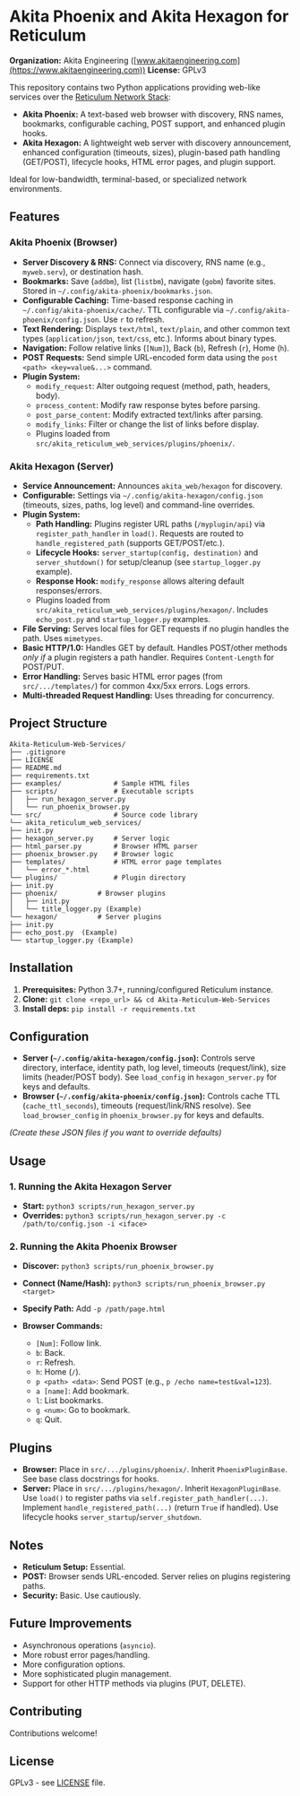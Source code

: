 # Akita Phoenix and Akita Hexagon for Reticulum

**Organization:** Akita Engineering ([www.akitaengineering.com](https://www.akitaengineering.com))
**License:** GPLv3

This repository contains two Python applications providing web-like services over the [Reticulum Network Stack](https://reticulum.network/):

* **Akita Phoenix:** A text-based web browser with discovery, RNS names, bookmarks, configurable caching, POST support, and enhanced plugin hooks.
* **Akita Hexagon:** A lightweight web server with discovery announcement, enhanced configuration (timeouts, sizes), plugin-based path handling (GET/POST), lifecycle hooks, HTML error pages, and plugin support.

Ideal for low-bandwidth, terminal-based, or specialized network environments.

## Features

### Akita Phoenix (Browser)

* **Server Discovery & RNS:** Connect via discovery, RNS name (e.g., `myweb.serv`), or destination hash.
* **Bookmarks:** Save (`addbm`), list (`listbm`), navigate (`gobm`) favorite sites. Stored in `~/.config/akita-phoenix/bookmarks.json`.
* **Configurable Caching:** Time-based response caching in `~/.config/akita-phoenix/cache/`. TTL configurable via `~/.config/akita-phoenix/config.json`. Use `r` to refresh.
* **Text Rendering:** Displays `text/html`, `text/plain`, and other common text types (`application/json`, `text/css`, etc.). Informs about binary types.
* **Navigation:** Follow relative links (`[Num]`), Back (`b`), Refresh (`r`), Home (`h`).
* **POST Requests:** Send simple URL-encoded form data using the `post <path> <key=value&...>` command.
* **Plugin System:**
    * `modify_request`: Alter outgoing request (method, path, headers, body).
    * `process_content`: Modify raw response bytes before parsing.
    * `post_parse_content`: Modify extracted text/links after parsing.
    * `modify_links`: Filter or change the list of links before display.
    * Plugins loaded from `src/akita_reticulum_web_services/plugins/phoenix/`.

### Akita Hexagon (Server)

* **Service Announcement:** Announces `akita_web/hexagon` for discovery.
* **Configurable:** Settings via `~/.config/akita-hexagon/config.json` (timeouts, sizes, paths, log level) and command-line overrides.
* **Plugin System:**
    * **Path Handling:** Plugins register URL paths (`/myplugin/api`) via `register_path_handler` in `load()`. Requests are routed to `handle_registered_path` (supports GET/POST/etc.).
    * **Lifecycle Hooks:** `server_startup(config, destination)` and `server_shutdown()` for setup/cleanup (see `startup_logger.py` example).
    * **Response Hook:** `modify_response` allows altering default responses/errors.
    * Plugins loaded from `src/akita_reticulum_web_services/plugins/hexagon/`. Includes `echo_post.py` and `startup_logger.py` examples.
* **File Serving:** Serves local files for GET requests if no plugin handles the path. Uses `mimetypes`.
* **Basic HTTP/1.0:** Handles GET by default. Handles POST/other methods *only if* a plugin registers a path handler. Requires `Content-Length` for POST/PUT.
* **Error Handling:** Serves basic HTML error pages (from `src/.../templates/`) for common 4xx/5xx errors. Logs errors.
* **Multi-threaded Request Handling:** Uses threading for concurrency.

## Project Structure
```
Akita-Reticulum-Web-Services/
├── .gitignore
├── LICENSE
├── README.md
├── requirements.txt
├── examples/             # Sample HTML files
├── scripts/              # Executable scripts
│   ├── run_hexagon_server.py
│   └── run_phoenix_browser.py
└── src/                  # Source code library
└── akita_reticulum_web_services/
├── init.py
├── hexagon_server.py     # Server logic
├── html_parser.py        # Browser HTML parser
├── phoenix_browser.py    # Browser logic
├── templates/            # HTML error page templates
│   └── error_*.html
└── plugins/              # Plugin directory
├── init.py
├── phoenix/          # Browser plugins
│   ├── init.py
│   └── title_logger.py (Example)
└── hexagon/          # Server plugins
├── init.py
├── echo_post.py  (Example)
└── startup_logger.py (Example)
```
## Installation

1.  **Prerequisites:** Python 3.7+, running/configured Reticulum instance.
2.  **Clone:** `git clone <repo_url> && cd Akita-Reticulum-Web-Services`
3.  **Install deps:** `pip install -r requirements.txt`

## Configuration

* **Server (`~/.config/akita-hexagon/config.json`):** Controls serve directory, interface, identity path, log level, timeouts (request/link), size limits (header/POST body). See `load_config` in `hexagon_server.py` for keys and defaults.
* **Browser (`~/.config/akita-phoenix/config.json`):** Controls cache TTL (`cache_ttl_seconds`), timeouts (request/link/RNS resolve). See `load_browser_config` in `phoenix_browser.py` for keys and defaults.

*(Create these JSON files if you want to override defaults)*

## Usage

### 1. Running the Akita Hexagon Server

* **Start:** `python3 scripts/run_hexagon_server.py`
* **Overrides:** `python3 scripts/run_hexagon_server.py -c /path/to/config.json -i <iface>`

### 2. Running the Akita Phoenix Browser

* **Discover:** `python3 scripts/run_phoenix_browser.py`
* **Connect (Name/Hash):** `python3 scripts/run_phoenix_browser.py <target>`
* **Specify Path:** Add `-p /path/page.html`

* **Browser Commands:**
    * `[Num]`: Follow link.
    * `b`: Back.
    * `r`: Refresh.
    * `h`: Home (`/`).
    * `p <path> <data>`: Send POST (e.g., `p /echo name=test&val=123`).
    * `a [name]`: Add bookmark.
    * `l`: List bookmarks.
    * `g <num>`: Go to bookmark.
    * `q`: Quit.

## Plugins

* **Browser:** Place in `src/.../plugins/phoenix/`. Inherit `PhoenixPluginBase`. See base class docstrings for hooks.
* **Server:** Place in `src/.../plugins/hexagon/`. Inherit `HexagonPluginBase`. Use `load()` to register paths via `self.register_path_handler(...)`. Implement `handle_registered_path(...)` (return `True` if handled). Use lifecycle hooks `server_startup`/`server_shutdown`.

## Notes

* **Reticulum Setup:** Essential.
* **POST:** Browser sends URL-encoded. Server relies on plugins registering paths.
* **Security:** Basic. Use cautiously.

## Future Improvements

* Asynchronous operations (`asyncio`).
* More robust error pages/handling.
* More configuration options.
* More sophisticated plugin management.
* Support for other HTTP methods via plugins (PUT, DELETE).

## Contributing

Contributions welcome!

## License

GPLv3 - see [LICENSE](LICENSE) file.
